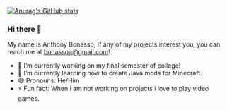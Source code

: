 
[![Anurag's GitHub stats](https://github-readme-stats.vercel.app/api?username=citiesxiv&hide=prs)](https://github.com/anuraghazra/github-readme-stats)

### Hi there 👋
My name is Anthony Bonasso, If any of my projects interest you, you can reach me at bonassoa@gmail.com!

- 🔭 I’m currently working on my final semester of college!
- 🌱 I’m currently learning how to create Java mods for Minecraft.
- 😄 Pronouns: He/Him
- ⚡ Fun fact: When i am not working on projects i love to play video games.

